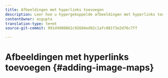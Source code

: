 ```yaml
---
title: Afbeeldingen met hyperlinks toevoegen
description: Leer hoe u hypergekoppelde afbeeldingen met hyperlinks toevoegt aan afbeeldingselementen.
contentOwner: asgupta
translation-type: tm+mt
source-git-commit: 991d4900862c92684ed92c1afc081f3e2d76c7ff

---
```



# Afbeeldingen met hyperlinks toevoegen {#adding-image-maps}

<!--
Learn how to add hyperlinked image maps to image assets.

Image Maps let you add one or more hyperlinked areas that function like other hyperlinks.

1. Do any one of the following to open **[!UICONTROL In-place Image Editor]**:

    * Using Quick Actions, tap the **[!UICONTROL Edit]** icon that appears on an asset in the **[!UICONTROL Card]** view. In the List view, select the asset and tap the **Edit** icon in the toolbar.

        >[!NOTE]
        >
        >Quick Actions is not available in the **[!UICONTROL List]** view.

    * In the **[!UICONTROL Card]** or **[!UICONTROL List]** view, select the asset and tap the **[!UICONTROL Edit]** icon on the toolbar.
    * Tap the **[!UICONTROL Edit]** icon from the asset page.

       ![chlimage_1-420](assets/chlimage_1-420.png)

1. To insert an image map, tap the **[!UICONTROL Launch Map]** icon from the toolbar.

   ![chlimage_1-421](assets/chlimage_1-421.png)

1. Select the shape of the image map. The hot-spot of the selected shape is placed on the image.

   ![chlimage_1-422](assets/chlimage_1-422.png)

1. Tap the hot-spot, and enter the URL and Alt text. From the **[!UICONTROL Target]** list, specify where you want the image map displayed, for example the same tab, a new tab, or an iFrame. For example, enter `https://www.adobe.com` as the URL, `Adobe website` as the Alt text, and specify **[!UICONTROL New Tab]** from the **[!UICONTROL Target]** list for the image map to open in a new tab.

   ![chlimage_1-423](assets/chlimage_1-423.png)

1. Tap the **[!UICONTROL Confirm]** icon, and then tap the **[!UICONTROL Finish]** icon from the toolbar to save the changes.

   ![chlimage_1-424](assets/chlimage_1-424.png)

   To delete the image map, tap the hot-spot and tap the **[!UICONTROL Delete]** icon.

   ![chlimage_1-425](assets/chlimage_1-425.png)

1. To view the image map, navigate to the asset details page, and hover the cursor over the image.

   ![chlimage_1-426](assets/chlimage_1-426.png)

   If the Dynamic Media option is enabled, navigate to the Asset editor and tap the **[!UICONTROL Map]** icon to view all the applied image maps.
-->
